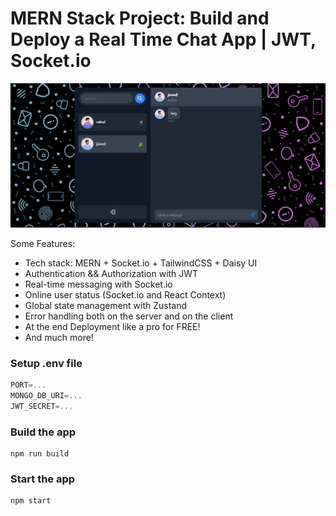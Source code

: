# MERN Stack Project: Build and Deploy a Real Time Chat App | JWT, Socket.io

![Demo App](./frontend/public/chat-app-.png)

Some Features:

-   Tech stack: MERN + Socket.io + TailwindCSS + Daisy UI
-   Authentication && Authorization with JWT
-   Real-time messaging with Socket.io
-   Online user status (Socket.io and React Context)
-   Global state management with Zustand
-   Error handling both on the server and on the client
-   At the end Deployment like a pro for FREE!
-   And much more!

### Setup .env file

```js
PORT=...
MONGO_DB_URI=...
JWT_SECRET=...
```

### Build the app

```shell
npm run build
```

### Start the app

```shell
npm start
```
